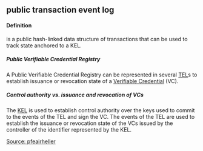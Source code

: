 ## public transaction event log

<h4>Definition</h4><p>is a public hash-linked data structure of transactions that can be used to track state anchored to a KEL.</p><h5>Public Verifiable Credential Registry</h5><p>A Public Verifiable Credential Registry can be represented in several <a href="TEL">TEL</a>s to establish issuance or revocation state of a <a href="verifiable-credential">Verifiable Credential</a> (VC). </p><h5>Control authority vs. issuance and revocation of VCs</h5><p>The <a href="KEL">KEL</a> is used to establish control authority over the keys used to commit to the events of the TEL and sign the VC. The events of the TEL are used to establish the issuance or revocation state of the VCs issued by the controller of the identifier represented by the KEL. </p><p><a href="https://github.com/WebOfTrust/ietf-ptel/blob/main/draft-pfeairheller-ptel.md">Source: pfeairheller</a></p>

